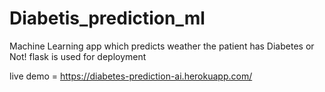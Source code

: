 # Diabetis_prediction_ml

Machine Learning app which predicts weather the patient has Diabetes or Not!
flask is used for deployment 


live demo = https://diabetes-prediction-ai.herokuapp.com/



